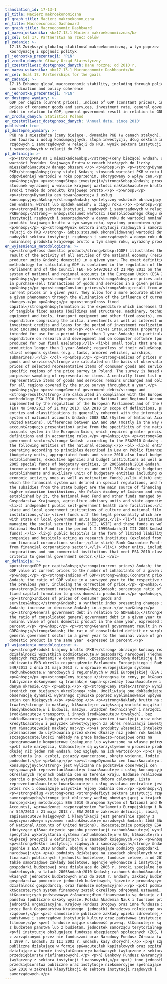 ```yaml
---
translation_id: 17-13-1
pl_title: Macierz makroekonomiczna
pl_graph_title: Macierz makroekonomiczna
en_title: Macroeconomic Dashboard
en_graph_title: Macroeconomic Dashboard
pl_nazwa_wskaznika: <b>17.13.1 Macierz makroekonomiczna</b>
pl_cel: Cel 17. Partnerstwa na rzecz celów
pl_zadanie: >-
  17.13 Zwiększyć globalną stabilność makroekonomiczną, w tym poprzez
  koordynację i spójność polityk
pl_jednostka_prezentacji: 'PLN'
pl_zrodlo_danych: Główny Urząd Statystyczny
pl_czestotliwosc_dostępnosc_danych: Dane roczne; od 2010 r.
en_nazwa_wskaznika: <b>17.13.1 Macroeconomic Dashboard</b>
en_cel: Goal 17. Partnerships for the goals
en_zadanie: >-
  17.13 Enhance global macroeconomic stability, including through policy
  coordination and policy coherence
en_jednostka_prezentacji: 'PLN'
en_dostepne_wymiary: >-
  GDP per capita (current prices), indices of GDP (constant prices), indices of
  prices of consumer goods and services, investment rate, general government
  debt in relation to GDP, general government result in relation to GDP
en_zrodlo_danych: Statistics Poland
en_czestotliwosc_dostępnosc_danych: 'Annual data, since 2010'
published: true
pl_dostepne_wymiary: >-
  PKB na 1 mieszkańca (ceny bieżące), dynamika PKB (w cenach stałych), dynamika
  cen towarów i usług konsumpcyjnych, stopa inwestycji, dług sektora instytucji
  rządowych i samorządowych w relacji do PKB, wynik sektora instytucji rządowych
  i samorządowych w relacji do PKB
pl_definicja: >-
  <p><strong>PKB na 1 mieszkańca&nbsp;</strong>(ceny bieżące) &ndash; stosunek
  wartości Produktu Krajowego Brutto w cenach bieżących do liczby
  mieszkańc&oacute;w danego obszaru.</p> <p>&nbsp;</p> <p><strong>Dynamika
  PKB</strong>&nbsp;(ceny stałe) &ndash; stosunek wartości PKB w roku badanym do
  odpowiedniej wartości w roku poprzednim, skorygowany o wpływ cen.</p>
  <p>&nbsp;</p> <p><strong>Stopa inwestycji</strong>&nbsp;&ndash; procentowy
  stosunek wyrażonej w walucie krajowej wartości nakład&oacute;w brutto na
  środki trwałe do produktu krajowego brutto.</p> <p>&nbsp;</p>
  <p><strong>Dynamika cen towar&oacute;w i usług
  konsumpcyjnych&nbsp;</strong>&ndash; syntetyczny wskaźnik obrazujący zmiany
  cen &ndash; wzrost lub spadek &ndash; w ciągu roku.</p> <p>&nbsp;</p>
  <p><strong>Dług sektora instytucji rządowych i samorządowych w relacji do
  PKB&nbsp;</strong>- &nbsp;stosunek wartości skonsolidowanego długu sektora
  instytucji rządowych i samorządowych w danym roku do wartości nominalnej
  produktu krajowego brutto w tym samym roku, wyrażony procentowo.</p>
  <p>&nbsp;</p> <p><strong>Wynik sektora instytucji rządowych i samorządowych w
  relacji do PKB </strong>- &nbsp;stosunek skonsolidowanej wartości deficytu lub
  nadwyżki sektora instytucji rządowych i samorządowych w danym roku do wartości
  nominalnej produktu krajowego brutto w tym samym roku, wyrażony procentowo</p>
en_wyjasnienia_metodologiczne: >-
  <p><strong>Gross domestic product</strong>&nbsp;(GDP) illustrates the final
  result of the activity of all entities of the national economy (resident
  producer units &ndash; domestic) in a given year. The exact definition and
  methodology for calculating GDP is contained in the regulation of the
  Parliament and of the Council (EU) No 549/2013 of 21 May 2013 on the European
  system of national and regional accounts in the European Union (ESA 2010).</p>
  <p>&nbsp;</p> <p><strong>Current prices</strong>&nbsp;are prices actually used
  in purchase-sell transactions of goods and services in a given period.</p>
  <p>&nbsp;</p> <p><strong>Constant prices</strong>&nbsp;result from average
  current prices in a given year. They allow for a more accurate observation of
  a given phenomenon through the elimination of the influence of current prices
  changes.</p> <p>&nbsp;</p> <p><strong>Gross fixed
  capital</strong>&nbsp;formation is the expenditure which increases the value
  of tangible fixed assets (buildings and structures, machinery, technical
  equipment and tools, transport equipment and other fixed assets), excluding
  expenditure comprising the initial investments as well as interest on
  investment credits and loans for the period of investment realization. GFC
  also includes expenditure on:</p> <ol> <li>a) intellectual property products,
  intended for use for a period longer than 1 year &ndash; in particular
  expenditure on research and development and on computer software (purchased or
  produced for own final use)&nbsp;</li> <li>b) small tools that are used in the
  production longer than 1 year &ndash; regardless of their value&nbsp;</li>
  <li>c) weapons systems (e.g., tanks, armored vehicles, warships,
  submarines).</li> </ol> <p>&nbsp;</p> <p><strong>Indices of prices of consumer
  goods and services</strong> are calculated on the basis of observations of
  prices of selected representative items of consumer goods and services in
  specific regions of the price survey in Poland. The survey is based on the
  purposive sampling of representative items. A centrally fixed list of
  representative items of goods and services remains unchanged and obligatory
  for all regions covered by the price survey throughout a year.</p>
  <p>&nbsp;</p> <p><strong>General government debt</strong> and
  <strong>result</strong> are calculated in compliance with the European Union
  methodology ESA 2010 (European System of National and Regional Accounts),
  implemented by the regulation of the European Parliament and of the Council
  (EU) No 549/2013 of 21 May 2013. ESA 2010 in scope of definitions, principles,
  entries and classifications is generally coherent with the international
  system of national accounts &ndash; 2008 SNA (System of National Accounts of
  United Nations). Differences between ESA and SNA (mostly in the way of
  account&rsquo;s presentation) arise from the specificity of the national
  accounts system in the European Union, which requires greater precision in
  definitions and in accounting rules.</p> <p>&nbsp;</p> <p><strong>General
  government sector</strong> &ndash; according to the ESA2010 &ndash; includes
  the following entities of the national economy:</p> <ol> <li>a) entities
  operating according to principles described in Law on Public finances
  (budgetary units, appropriated funds and since 2010 also local budgetary
  establishments, executive agencies and budget institutions as well as until
  2005 special funds of budgetary entities, in 2005&ndash;2010 &ndash; own
  income account of budgetary entities and until 2010 &ndash; budgetary
  establishments and auxiliary units of budgetary entities including conducting
  economic activity ones as well as motivation funds),</li> <li>b) entities for
  which the financial system was defined in special regulations, and for which
  the subsidies from the state budget are the main source of financing (public
  higher education institutions, the Polish Academy of Science and entities
  established by it, the National Road Fund and other funds managed by Bank
  Gospodarstwa Krajowego, agriculture advisory units and state agencies),</li>
  <li>c) independent public self-government health care facilities,</li> <li>d)
  state and local government institutions of culture and national film
  institutions,</li> <li>e) funds with the legal personality which are connected
  with state or local government units budgets,</li> <li>f) institutions
  managing the social security funds (SII, ASIF) and these funds as well as the
  National Health Fund (in the period 1 I 1999&mdash;31 III 2003 &mdash; health
  funds),</li> <li>g) public hospitals in the form of limited liability
  companies and hospitals acting as research institutes (excluded from
  non-financial corporations sector),</li> <li>h) Bank Guarantee Fund (excluded
  from financial corporations sector),</li> <li>i) other units, including public
  corporations and non-commercial institutions that meet ESA 2010 classification
  criteria to general government sector.</li> </ol>
en_definicja: >-
  <p><strong>GDP per capita&nbsp;</strong>(current prices) &ndash; the ratio of
  GDP value at current prices to the number of inhabitants of a given area.</p>
  <p>&nbsp;</p> <p><strong>Indices of GDP</strong>&nbsp;(constant prices)
  &ndash; the ratio of GDP value in a surveyed year to the respective value in
  the previous year, including the correction of price.</p> <p>&nbsp;</p>
  <p><strong>Investment rate</strong>&nbsp;&ndash; percentage ratio of gross
  fixed capital formation to gross domestic production.</p> <p>&nbsp;</p>
  <p><strong>Indices of prices of consumer goods and
  services&nbsp;</strong>&ndash; a synthetic index presenting changes in prices
  &ndash; increase or decrease &ndash; in a year.</p> <p>&nbsp;</p>
  <p><strong>General government debt in relation to GDP&nbsp;</strong>&ndash;
  the ratio of consolidated general government debt in a given year to the
  nominal value of gross domestic product in the same year, expressed in
  percent.</p> <p>&nbsp;</p> <p><strong>General government result in relation to
  GDP&nbsp;</strong>&ndash; the ratio of consolidated deficit or surplus of the
  general government sector in a given year to the nominal value of gross
  domestic product in the same year, expressed in percent.</p>
pl_wyjasnienia_metodologiczne: >-
  <p><strong>Produkt krajowy brutto (PKB)</strong> obrazuje końcowy rezultat
  działalności wszystkich podmiot&oacute;w gospodarki narodowej (jednostek
  będących rezydentami) w danym roku. Szczeg&oacute;łową definicję i metodologię
  obliczania PKB określa rozporządzenie Parlamentu Europejskiego i Rady (UE) nr
  549/2013 z dnia 21 maja 2013 r. w sprawie europejskiego systemu
  rachunk&oacute;w narodowych i regionalnych w Unii Europejskiej (ESA 2010).</p>
  <p>&nbsp;</p> <p><strong>Ceny bieżące </strong>są to ceny, po kt&oacute;rych
  faktycznie dokonywane są transakcje kupna-sprzedaży towar&oacute;w i usług w
  danym okresie.</p> <p>&nbsp;</p> <p><strong>Ceny stałe</strong> wynikają ze
  średnich cen bieżących określonego roku. Umożliwiają one dokładniejszą
  obserwację dynamiki wybranego zjawiska poprzez wyeliminowanie wpływu na nie
  zmian cen bieżących.</p> <p>&nbsp;</p> <p><strong>Nakłady brutto na środki
  trwałe</strong> to nakłady, kt&oacute;re zwiększają wartość majątku trwałego
  (budynk&oacute;w i budowli, maszyn, urządzeń technicznych i narzędzi,
  środk&oacute;w transportu i innych środk&oacute;w trwałych), bez
  nakład&oacute;w będących pierwszym wyposażeniem inwestycji oraz odsetek od
  kredyt&oacute;w i pożyczek inwestycyjnych za okres realizacji inwestycji. W
  tym r&oacute;wnież nakłady na:</p> <p>a) produkty własności intelektualnej,
  przeznaczone do użytkowania przez okres dłuższy niż jeden rok &ndash; w
  szczeg&oacute;lności nakłady na prace badawczo-rozwojowe oraz na
  oprogramowanie komputerowe (zakupione lub wytworzone na własne potrzeby)</p>
  <p>b) małe narzędzia, kt&oacute;re są wykorzystywane w procesie produkcji
  dłużej niż jeden rok &ndash; bez względu na ich wartość</p> <p>c) systemy
  uzbrojenia (np. czołgi, pojazdy opancerzone, okręty wojenne, łodzie
  podwodne).</p> <p>&nbsp;</p> <p><strong>Dynamika cen towar&oacute;w i usług
  konsumpcyjnych</strong> jest wyliczana na podstawie obserwacji cen
  wytypowanych reprezentant&oacute;w towar&oacute;w i usług konsumpcyjnych w
  określonych rejonach badania cen na terenie kraju. Badanie realizowane jest w
  oparciu o pr&oacute;bę wytypowaną metodą doboru celowego. Lista
  reprezentant&oacute;w towar&oacute;w i usług ustalana centralnie jest stała
  przez rok i obowiązuje wszystkie rejony badania cen.</p> <p>&nbsp;</p>
  <p><strong>Dług </strong>oraz <strong>deficyt sektora instytucji rządowych i
  samorządowych</strong> jest obliczany według obowiązującej w krajach Unii
  Europejskiej metodologii ESA 2010 (European System of National and Regional
  Accounts), wprowadzonej rozporządzeniem Parlamentu Europejskiego i Rady (UE)
  nr 549/2013 z 21 maja 2013 r. ESA 2010 w zakresie definicji, zasad,
  zapis&oacute;w księgowych i klasyfikacji jest generalnie zgodny z
  międzynarodowym systemem rachunk&oacute;w narodowych &ndash; 2008 SNA (System
  of National Accounts of United Nations). R&oacute;żnice pomiędzy ESA a SNA
  (dotyczące gł&oacute;wnie sposobu prezentacji rachunk&oacute;w) wynikają ze
  specyfiki wykorzystania systemu rachunk&oacute;w w UE, kt&oacute;ra wymaga
  większej precyzji w definicjach i w zasadach księgowych.</p> <p>&nbsp;</p>
  <p><strong>Sektor instytucji rządowych i samorządowych</strong> &ndash;
  zgodnie z ESA 2010 &ndash; obejmuje następujące podmioty gospodarki
  narodowej:</p> <p>a) podmioty działające na zasadach określonych w ustawie o
  finansach publicznych (jednostki budżetowe, fundusze celowe, a od 2010 r.
  także samorządowe zakłady budżetowe, agencje wykonawcze i instytucje
  gospodarki budżetowej oraz działające do 2005 r. środki specjalne jednostek
  budżetowych, w latach 2005&ndash;2010 &ndash; rachunek dochod&oacute;w
  własnych jednostek budżetowych oraz do 2010 r. &ndash; zakłady budżetowe i
  gospodarstwa pomocnicze jednostek budżetowych, łącznie z prowadzącymi
  działalność gospodarczą, oraz fundusze motywacyjne),</p> <p>b) podmioty,
  kt&oacute;rych system finansowy został określony odrębnymi ustawami, a
  kt&oacute;rych podstawowym źr&oacute;dłem finansowania są dotacje z budżetu
  państwa (publiczne szkoły wyższe, Polska Akademia Nauk i tworzone przez nią
  jednostki organizacyjne, Krajowy Fundusz Drogowy oraz inne fundusze zarządzane
  przez Bank Gospodarstwa Krajowego, jednostki doradztwa rolniczego oraz agencje
  rządowe),</p> <p>c) samodzielne publiczne zakłady opieki zdrowotnej,</p> <p>d)
  państwowe i samorządowe instytucje kultury oraz państwowe instytucje
  filmowe,</p> <p>e) fundusze mające osobowość prawną, kt&oacute;re są powiązane
  z budżetem państwa lub z budżetami jednostek samorządu terytorialnego,</p>
  <p>f) instytucje obsługujące fundusze ubezpieczeń społecznych (ZUS, KRUS) wraz
  z zarządzanymi przez nie funduszami oraz Narodowy Fundusz Zdrowia (w okresie 1
  I 1999 r. &ndash; 31 III 2003 r. &ndash; kasy chorych),</p> <p>g) szpitale
  publiczne działające w formie sp&oacute;łek kapitałowych oraz szpitale
  działające w formie instytut&oacute;w badawczych (wyłączone z sektora
  przedsiębiorstw niefinansowych),</p> <p>h) Bankowy Fundusz Gwarancyjny
  (wyłączony z sektora instytucji finansowych),</p> <p>i) inne jednostki, w tym
  przedsiębiorstwa publiczne oraz instytucje niekomercyjne spełniające kryteria
  ESA 2010 w zakresie klasyfikacji do sektora instytucji rządowych i
  samorządowych.</p>
---
```

